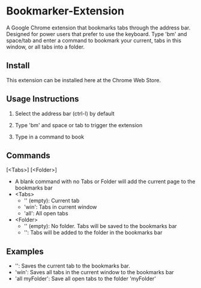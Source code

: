 # Bookmarker-Extension
A Google Chrome extension that bookmarks tabs through the address bar. Designed for power users that prefer to use the keyboard. Type 'bm' and space/tab and enter a command to bookmark your current, tabs in this window, or all tabs into a folder.

## Install
This extension can be installed here at the Chrome Web Store.

## Usage Instructions
1. Select the address bar (ctrl-l) by default

2. Type 'bm' and space or tab to trigger the extension

3. Type in a command to book

## Commands
[\<Tabs>] [\<Folder>]
* A blank command with no Tabs or Folder will add the current page to the bookmarks bar
* \<Tabs>
  * '' (empty): Current tab
  * 'win': Tabs in current window
  * 'all': All open tabs
* \<Folder>
  * '' (empty): No folder. Tabs will be saved to the bookmarks bar
  * '<Folder Name>': Tabs will be added to the folder <Folder Name> in the bookmarks bar

## Examples
* '': Saves the current tab to the bookmarks bar.
* 'win': Saves all tabs in the current window to the bookmarks bar
* 'all myFolder': Save all open tabs to the folder 'myFolder'
